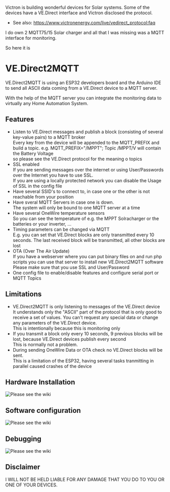 
Victron is building wonderful devices for Solar systems.
Some of the devices have a VE.Direct interface and Victron disclosed the protocol.

- See also: https://www.victronenergy.com/live/vedirect_protocol:faq

I do own 2 MQTT75/15 Solar charger and all that I was missing was a MQTT interface for monitoring.

So here it is

# VE.Direct2MQTT

VE.Direct2MQTT is using an ESP32 developers board and the Arduino IDE to send all ASCII data coming from a VE.Direct device to a MQTT server.

With the help of the MQTT server you can integrate the monitoring data to virtually any Home Automation System.

## Features
- Listen to VE.Direct messages and publish a block (consisting of several key-value pairs) to a MQTT broker<br>Every key from the device will be appended to the MQTT_PREFIX and build a topic. e.g. MQTT_PREFIX="/MPPT"; Topic /MPPT/V will contain the Battery Voltage<br> so please see the VE.Direct protocol for the meaning o topics
- SSL enabled<br>If you are sending messages over the internet or using User/Passwords over the Internet you have to use SSL.<br>If you are using a locally protected network you can disable the Usage of SSL in the config file
- Have several SSID's to connect to, in case one or the other is not reachable from your position
- Have sveral MQTT Servers in case one is down.<br> The system will only be bound to one MQTT server at a time
- Have several OneWire temperature sensors<br>So you can see the temperature of e.g. the MPPT Solracharger or the batteries or your inverter, ...
- Timing parameters can be changed via MQTT<br>E.g. you can set that VE.Direct blocks are only transmitted every 10 seconds. The last received block will be transmitted, all other blocks are lost
- OTA (Over The Air Update)<br>If you have a webserver where you can put binary files on and run php scripts you can use that server to install new VE.Direct2MQTT software<br>Please make sure that you use SSL and User/Password
- One config file to enable/disable features and configure serial port or MQTT Topics


## Limitations
- VE.Direct2MQTT is only listening to messages of the VE.Direct device<br>It understands only the "ASCII" part of the protocol that is only good to receive a set of values. You can't request any special data or change any parameters of the VE.Direct device.<br>This is intentionally because this is monitoring only
- If you transmit a block only every 10 seconds, 9 previous blocks will be lost, because VE.Direct devices publish every second<br>This is normally not a problem.
- During sending OneWire Data or OTA check no VE.Direct blocks will be sent.<br>This is a limitation of the ESP32, having several tasks tranmitting in parallel caused crashes of the device

## Hardware Installation
![Please see the wiki](https://github.com/RalfJL/VE.Direct2MQTT/wiki)

## Software configuration
![Please see the wiki](https://github.com/RalfJL/VE.Direct2MQTT/wiki)

## Debugging
![Please see the wiki](https://github.com/RalfJL/VE.Direct2MQTT/wiki)

## Disclaimer
I WILL NOT BE HELD LIABLE FOR ANY DAMAGE THAT YOU DO TO YOU OR ONE OF YOUR DEVICES.